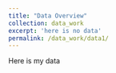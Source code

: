 ```yaml
---
title: "Data Overview"
collection: data_work
excerpt: 'here is no data'
permalink: /data_work/data1/
---
```


Here is my data


